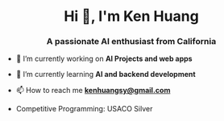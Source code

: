 <h1 align="center">Hi 👋, I'm Ken Huang</h1>
<h3 align="center">A passionate AI enthusiast from California</h3>

- 🔭 I’m currently working on **AI Projects and web apps**

- 🌱 I’m currently learning **AI and backend development**

- 📫 How to reach me **kenhuangsy@gmail.com**

- Competitive Programming: USACO Silver

